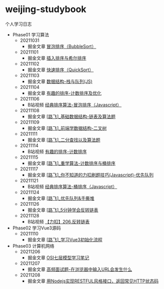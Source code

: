 # weijing-studybook
个人学习日志

- Phase01 学习算法
	- 20211031 
		- 掘金文章 [冒泡排序（BubbleSort） ](https://juejin.cn/post/7025230934408445982)
  - 20211101 
    - 掘金文章 [插入排序与希尔排序 ](https://juejin.cn/post/7025496240188031006)
  - 20211102
    - 掘金文章 [快速排序（QuickSort）](https://juejin.cn/post/7025798766020001822)
  - 20211103
    - 掘金文章 [数据结构-栈与队列(JS)](https://juejin.cn/post/7026282331803484190) 
  - 20211104
    - 掘金文章 [有趣的排序-计数排序及优化](https://juejin.cn/post/7026588848989667342) 
  - 20211106
    - B站视频 [经典排序算法-冒泡排序（Javascript）](https://www.bilibili.com/video/BV1Wg411K7Mh/) 
  - 20211108
    - 掘金文章 [[路飞]_基础数据结构-链表及算法题](https://juejin.cn/post/7028131701150711815) 
  - 20211109
    - 掘金文章 [[路飞]_前端学数据结构-二叉树](https://juejin.cn/post/7028498995936755725)
  - 20211111
    - 掘金文章 [[路飞]_二分查找以及算法题](https://juejin.cn/post/7029345519499477005)
  - 20211114
    - B站视频 [有趣的排序-计数排序](https://www.bilibili.com/video/BV1ab4y1t7Wy/) 
  - 20211115
    - 掘金文章 [[路飞]_重学算法-计数排序与桶排序](https://juejin.cn/post/7030704811431608356)
  - 20211117
    - 掘金文章 [[路飞]_你不知道的力扣刷题技巧(Javascript)-优先队列](https://juejin.cn/post/7031570472231927845)
  - 20211121
    - B站视频 [经典排序算法-桶排序（Javascript）](https://www.bilibili.com/video/BV1qM4y1A7AC/) 
  - 20211124
    - 掘金文章 [[路飞]_优先队列&手撕堆](https://juejin.cn/post/7034047402029875237)
  - 20211126
    - 掘金文章 [[路飞]_5分钟学会反转链表](https://juejin.cn/post/7034813916211314718)
  - 20211128
    - B站视频 [【力扣】206.反转链表](https://www.bilibili.com/video/BV1NY411s7iT/)
- Phase02 学习Vue3源码
  - 20211110 
    - 掘金文章 [[路飞]_学习Vue3初始化流程](https://juejin.cn/post/7028869491190661151)
- Phase03 计算机网络
  - 20211206 
    - 掘金文章 [OSI七层模型学习笔记 ](https://juejin.cn/post/7038607160112054309)
  - 20211207 
    - 掘金文章 [高频面试题-在浏览器中输入URL会发生什么 ](https://juejin.cn/post/7038902150138724359)
  - 20211208
    - 掘金文章 [用Nodejs实现RESTFUL风格接口，返回常见HTTP状态码](https://juejin.cn/post/7039359195333787656)

